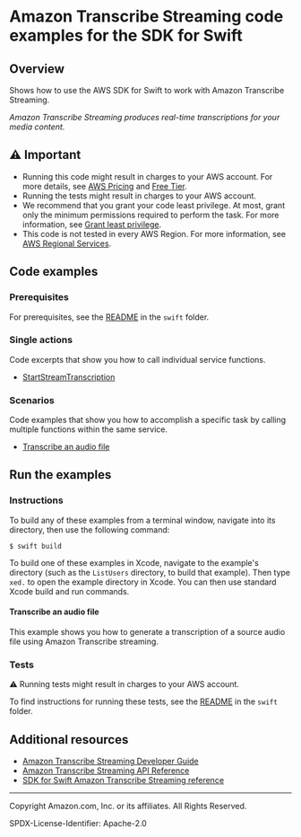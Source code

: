 # Amazon Transcribe Streaming code examples for the SDK for Swift

## Overview

Shows how to use the AWS SDK for Swift to work with Amazon Transcribe Streaming.

<!--custom.overview.start-->
<!--custom.overview.end-->

_Amazon Transcribe Streaming produces real-time transcriptions for your media content._

## ⚠ Important

* Running this code might result in charges to your AWS account. For more details, see [AWS Pricing](https://aws.amazon.com/pricing/) and [Free Tier](https://aws.amazon.com/free/).
* Running the tests might result in charges to your AWS account.
* We recommend that you grant your code least privilege. At most, grant only the minimum permissions required to perform the task. For more information, see [Grant least privilege](https://docs.aws.amazon.com/IAM/latest/UserGuide/best-practices.html#grant-least-privilege).
* This code is not tested in every AWS Region. For more information, see [AWS Regional Services](https://aws.amazon.com/about-aws/global-infrastructure/regional-product-services).

<!--custom.important.start-->
<!--custom.important.end-->

## Code examples

### Prerequisites

For prerequisites, see the [README](../../README.md#Prerequisites) in the `swift` folder.


<!--custom.prerequisites.start-->
<!--custom.prerequisites.end-->

### Single actions

Code excerpts that show you how to call individual service functions.

- [StartStreamTranscription](transcribe-events/Sources/entry.swift#L145)

### Scenarios

Code examples that show you how to accomplish a specific task by calling multiple
functions within the same service.

- [Transcribe an audio file](transcribe-events/Sources/entry.swift)


<!--custom.examples.start-->
<!--custom.examples.end-->

## Run the examples

### Instructions

To build any of these examples from a terminal window, navigate into its
directory, then use the following command:

```
$ swift build
```

To build one of these examples in Xcode, navigate to the example's directory
(such as the `ListUsers` directory, to build that example). Then type `xed.`
to open the example directory in Xcode. You can then use standard Xcode build
and run commands.

<!--custom.instructions.start-->
<!--custom.instructions.end-->



#### Transcribe an audio file

This example shows you how to generate a transcription of a source audio file using Amazon Transcribe streaming.


<!--custom.scenario_prereqs.transcribe-streaming_Scenario_StreamEvents_File.start-->
<!--custom.scenario_prereqs.transcribe-streaming_Scenario_StreamEvents_File.end-->


<!--custom.scenarios.transcribe-streaming_Scenario_StreamEvents_File.start-->
<!--custom.scenarios.transcribe-streaming_Scenario_StreamEvents_File.end-->

### Tests

⚠ Running tests might result in charges to your AWS account.


To find instructions for running these tests, see the [README](../../README.md#Tests)
in the `swift` folder.



<!--custom.tests.start-->
<!--custom.tests.end-->

## Additional resources

- [Amazon Transcribe Streaming Developer Guide](https://docs.aws.amazon.com/transcribe/latest/dg/streaming.html)
- [Amazon Transcribe Streaming API Reference](https://docs.aws.amazon.com/transcribe/latest/APIReference/Welcome.html)
- [SDK for Swift Amazon Transcribe Streaming reference](https://sdk.amazonaws.com/swift/api/awstranscribestreaming/latest/documentation/awstranscribestreaming)

<!--custom.resources.start-->
<!--custom.resources.end-->

---

Copyright Amazon.com, Inc. or its affiliates. All Rights Reserved.

SPDX-License-Identifier: Apache-2.0
